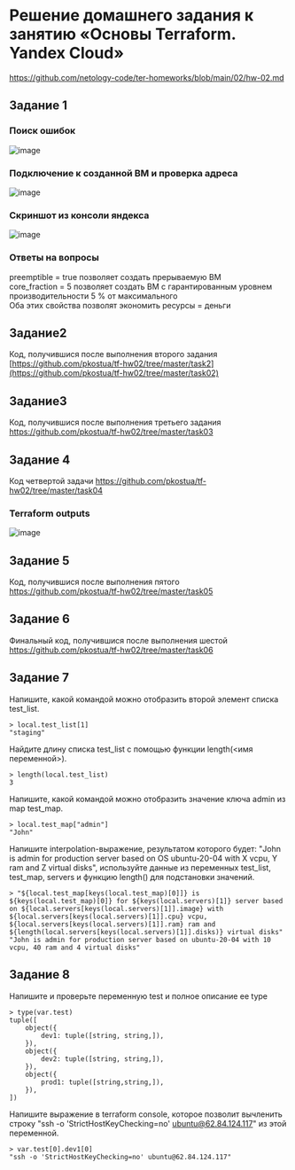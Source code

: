 # Решение домашнего задания к занятию «Основы Terraform. Yandex Cloud»
https://github.com/netology-code/ter-homeworks/blob/main/02/hw-02.md
## Задание 1
### Поиск ошибок
![image](https://github.com/user-attachments/assets/bfbf0af2-142a-46b7-b98c-7d1ebc5b2d81)
### Подключение к созданной ВМ и проверка адреса
![image](https://github.com/user-attachments/assets/46c47039-7001-4f1e-84b6-d6b278a79195)
### Скриншот из консоли яндекса
![image](https://github.com/user-attachments/assets/80709062-534f-4bbf-aa3f-581c49f534d3)
### Ответы на вопросы
preemptible = true позволяет создать прерываемую ВМ  
core_fraction = 5 позволяет создать ВМ с гарантированным уровнем производительности 5 % от максимального  
Оба этих свойства позволят экономить ресурсы = деньги  
## Задание2
Код, получившися после выполнения второго задания [https://github.com/pkostua/tf-hw02/tree/master/task2](https://github.com/pkostua/tf-hw02/tree/master/task02)
## Задание3
Код, получившися после выполнения третьего задания
https://github.com/pkostua/tf-hw02/tree/master/task03
## Задание 4
Код четвертой задачи https://github.com/pkostua/tf-hw02/tree/master/task04
### Terraform outputs
![image](https://github.com/user-attachments/assets/83aa6c96-bd11-4d2e-b9f5-a14def0096c5)
## Задание 5
Код, получившися после выполнения пятого https://github.com/pkostua/tf-hw02/tree/master/task05
## Задание 6
Финальный код, получившися после выполнения шестой https://github.com/pkostua/tf-hw02/tree/master/task06
## Задание 7
Напишите, какой командой можно отобразить второй элемент списка test_list.  
```
> local.test_list[1]
"staging"
```
Найдите длину списка test_list с помощью функции length(<имя переменной>).  
```
> length(local.test_list)
3
```
Напишите, какой командой можно отобразить значение ключа admin из map test_map.  
```
> local.test_map["admin"]
"John"
```
Напишите interpolation-выражение, результатом которого будет: "John is admin for production server based on OS ubuntu-20-04 with X vcpu, Y ram and Z virtual disks", используйте данные из переменных test_list, test_map, servers и функцию length() для подстановки значений.
```
> "${local.test_map[keys(local.test_map)[0]]} is ${keys(local.test_map)[0]} for ${keys(local.servers)[1]} server based on ${local.servers[keys(local.servers)[1]].image} with ${local.servers[keys(local.servers)[1]].cpu} vcpu, ${local.servers[keys(local.servers)[1]].ram} ram and ${length(local.servers[keys(local.servers)[1]].disks)} virtual disks"
"John is admin for production server based on ubuntu-20-04 with 10 vcpu, 40 ram and 4 virtual disks"
```
## Задание 8
Напишите и проверьте переменную test и полное описание ее type
```
> type(var.test)
tuple([
    object({
        dev1: tuple([string, string,]),
    }),
    object({
        dev2: tuple([string, string,]),
    }),
    object({
        prod1: tuple([string,string,]),
    }),
])
```
Напишите выражение в terraform console, которое позволит вычленить строку "ssh -o 'StrictHostKeyChecking=no' ubuntu@62.84.124.117" из этой переменной.  
```
> var.test[0].dev1[0]
"ssh -o 'StrictHostKeyChecking=no' ubuntu@62.84.124.117"
```
